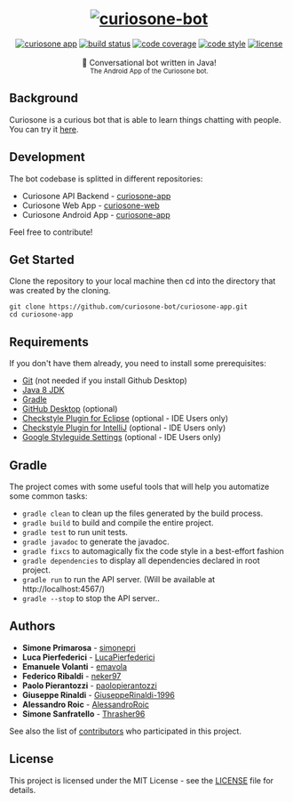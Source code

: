 <h1 align="center">
  <a href="https://curiosone-bot.github.io/"><img src="https://curiosone-bot.github.io/media/curiosone-bot-logo.png" alt="curiosone-bot" /></a>
</h1>
<div align="center">
  <a href="https://github.com/curiosone-bot/curiosone-app"><img src="https://img.shields.io/badge/curiosone-app-00d2ff.svg" alt="curiosone app" /></a>
  <a href="https://travis-ci.org/curiosone-bot/curiosone-app"> <img src="https://travis-ci.org/curiosone-bot/curiosone-app.svg?branch=master" alt="build status"></a>
  <a href="https://codecov.io/gh/curiosone-bot/curiosone-app"><img src="https://img.shields.io/codecov/c/github/curiosone-bot/curiosone-app/master.svg" alt="code coverage" /></a>
  <a href="https://google.github.io/styleguide/javaguide.html"><img src="https://img.shields.io/badge/code_style-Google-5ed9c7.svg" alt="code style" /></a>
  <a href="LICENSE"><img src="https://img.shields.io/github/license/curiosone-bot/curiosone-app.svg" alt="license" /></a>
</div>
<br />
<div align="center">
  💬 Conversational bot written in Java!
</div>
<div align="center">
  <sub>
    The Android App of the Curiosone bot.
  </sub>
</div>

## Background
Curiosone is a curious bot that is able to learn things chatting with people.  
You can try it [here](https://curiosone-bot.github.io/curiosone-web).

## Development
The bot codebase is splitted in different repositories:
- Curiosone API Backend - [curiosone-app](https://github.com/curiosone-bot/curiosone-app)
- Curiosone Web App - [curiosone-web](https://github.com/curiosone-bot/curiosone-web)
- Curiosone Android App - [curiosone-app](https://github.com/curiosone-bot/curiosone-app)

Feel free to contribute!

## Get Started
Clone the repository to your local machine then cd into
the directory that was created by the cloning.

```
git clone https://github.com/curiosone-bot/curiosone-app.git
cd curiosone-app
```

## Requirements
If you don't have them already, you need to install some prerequisites:

* [Git](http://git-scm.com/downloads) (not needed if you install Github Desktop)
* [Java 8 JDK](http://www.oracle.com/technetwork/pt/java/javase/downloads/index.html)
* [Gradle](https://gradle.org/install)
* [GitHub Desktop](https://desktop.github.com/) (optional)
* [Checkstyle Plugin for Eclipse](http://eclipse-cs.sourceforge.net/) (optional - IDE Users only)
* [Checkstyle Plugin for IntelliJ](https://plugins.jetbrains.com/plugin/1065-checkstyle-idea) (optional - IDE Users only)
* [Google Styleguide Settings](https://github.com/HPI-Information-Systems/Metanome/wiki/Installing-the-google-styleguide-settings-in-intellij-and-eclipse) (optional - IDE Users only)

## Gradle
The project comes with some useful tools that will help you automatize some common tasks:

* `gradle clean` to clean up the files generated by the build process.
* `gradle build` to build and compile the entire project.
* `gradle test` to run unit tests.
* `gradle javadoc` to generate the javadoc.
* `gradle fixcs` to automagically fix the code style in a best-effort fashion
* `gradle dependencies` to display all dependencies declared in root project.
* `gradle run` to run the API server. (Will be available at http://localhost:4567/)
* `gradle --stop` to stop the API server..

## Authors
* **Simone Primarosa** - [simonepri](https://github.com/simonepri)
* **Luca Pierfederici** - [LucaPierfederici](https://github.com/LucaPierfederici)
* **Emanuele Volanti** - [emavola](https://github.com/emavola)
* **Federico Ribaldi** - [neker97](https://github.com/neker97)
* **Paolo Pierantozzi** - [paolopierantozzi](https://github.com/paolopierantozzi)
* **Giuseppe Rinaldi** - [GiuseppeRinaldi-1996](https://github.com/GiuseppeRinaldi-1996)
* **Alessandro Roic** - [AlessandroRoic](https://github.com/AlessandroRoic)
* **Simone Sanfratello** - [Thrasher96](https://github.com/Thrasher96)

See also the list of [contributors](https://github.com/curiosone-bot/curiosone-app/contributors) who participated in this project.

## License
This project is licensed under the MIT License - see the [LICENSE](LICENSE) file for details.
